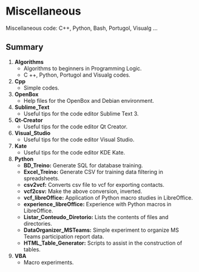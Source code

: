 # Miscellaneous

Miscellaneous code: C++, Python, Bash, Portugol, Visualg ...

## Summary

1. **Algorithms**
   - Algorithms to beginners in Programming Logic.
   - C ++, Python, Portugol and Visualg codes. 
2. **Cpp**
   - Simple codes.
3. **OpenBox**
   - Help files for the OpenBox and Debian environment.
4. **Sublime_Text**
   - Useful tips for the code editor Sublime Text 3.
5. **Qt-Creator**
   - Useful tips for the code editor Qt Creator.   
6. **Visual_Studio**
   - Useful tips for the code editor Visual Studio.
7. **Kate**
   - Useful tips for the code editor KDE Kate.  
8. **Python**
   - **BD_Treino:** Generate SQL for database training.
   - **Excel_Treino:** Generate CSV for training data filtering in spreadsheets.
   - **csv2vcf:** Converts csv file to vcf for exporting contacts.
   - **vcf2csv:** Make the above conversion, inverted.
   - **vcf_libreOffice:** Application of Python macro studies in LibreOffice.
   - **experience_libreOffice:** Experience with Python macros in LibreOffice.   
   - **Listar_Conteudo_Diretorio:** Lists the contents of files and directories.
   - **DataOrganizer_MSTeams:** Simple experiment to organize MS Teams participation report data.
   - **HTML_Table_Generator:** Scripts to assist in the construction of tables.
9. **VBA**
   - Macro experiments.
